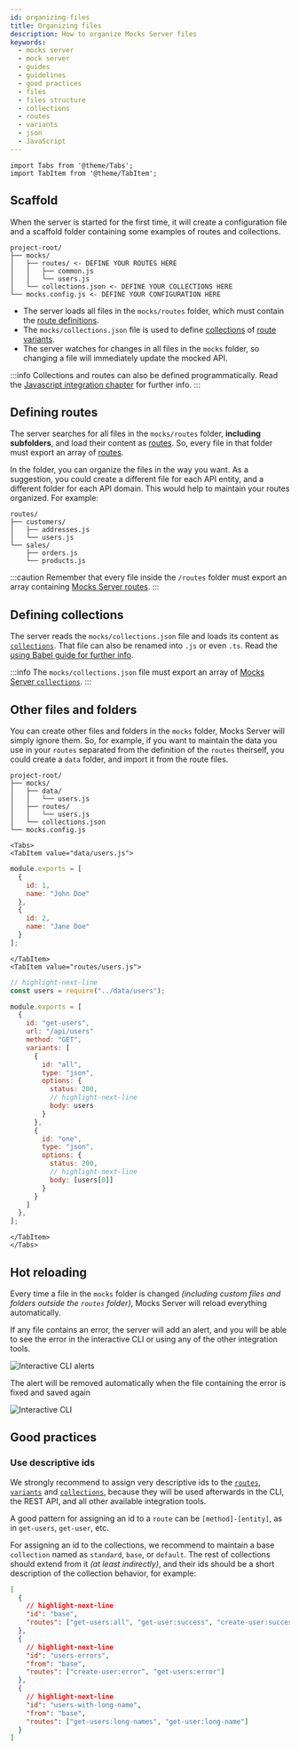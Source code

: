 ```yaml
---
id: organizing-files
title: Organizing files
description: How to organize Mocks Server files
keywords:
  - mocks server
  - mock server
  - guides
  - guidelines
  - good practices
  - files
  - files structure
  - collections
  - routes
  - variants
  - json
  - JavaScript
---
```


```mdx-code-block
import Tabs from '@theme/Tabs';
import TabItem from '@theme/TabItem';
```

## Scaffold

When the server is started for the first time, it will create a configuration file and a scaffold folder containing some examples of routes and collections.

```
project-root/
├── mocks/
│   ├── routes/ <- DEFINE YOUR ROUTES HERE
│   │   ├── common.js
│   │   └── users.js
│   └── collections.json <- DEFINE YOUR COLLECTIONS HERE
└── mocks.config.js <- DEFINE YOUR CONFIGURATION HERE
```

* The server loads all files in the `mocks/routes` folder, which must contain the [route definitions](../usage/routes.md).
* The `mocks/collections.json` file is used to define [collections](../usage/collections.md) of [route variants](../usage/variants.md).
* The server watches for changes in all files in the `mocks` folder, so changing a file will immediately update the mocked API.

:::info
Collections and routes can also be defined programmatically. Read the [Javascript integration chapter](../integrations/javascript.md) for further info.
:::


## Defining routes

The server searches for all files in the `mocks/routes` folder, __including subfolders__, and load their content as [routes](../usage/routes.md). So, every file in that folder must export an array of [routes](../usage/routes.md).

In the folder, you can organize the files in the way you want. As a suggestion, you could create a different file for each API entity, and a different folder for each API domain. This would help to maintain your routes organized. For example:

```
routes/
├── customers/
│   ├── addresses.js
│   └── users.js
└── sales/
    ├── orders.js
    └── products.js
```

:::caution
Remember that every file inside the `/routes` folder must export an array containing [Mocks Server routes](../usage/routes.md).
:::

## Defining collections

The server reads the `mocks/collections.json` file and loads its content as [`collections`](../usage/collections.md). That file can also be renamed into `.js` or even `.ts`. Read the [using Babel guide for further info](./using-babel.md).

:::info
The `mocks/collections.json` file must export an array of [Mocks Server `collections`](../usage/collections.md).
:::

## Other files and folders

You can create other files and folders in the `mocks` folder, Mocks Server will simply ignore them. So, for example, if you want to maintain the data you use in your `routes` separated from the definition of the `routes` theirself, you could create a `data` folder, and import it from the route files.

```
project-root/
├── mocks/
│   ├── data/
│   │   └── users.js
│   ├── routes/
│   │   └── users.js
│   └── collections.json
└── mocks.config.js
```

```mdx-code-block
<Tabs>
<TabItem value="data/users.js">
```

```js
module.exports = [
  {
    id: 1,
    name: "John Doe"
  },
  {
    id: 2,
    name: "Jane Doe"
  }
];
```

```mdx-code-block
</TabItem>
<TabItem value="routes/users.js">
```

```js
// highlight-next-line
const users = require("../data/users");

module.exports = [
  {
    id: "get-users",
    url: "/api/users"
    method: "GET",
    variants: [
      {
        id: "all",
        type: "json",
        options: {
          status: 200,
          // highlight-next-line
          body: users
        }
      },
      {
        id: "one",
        type: "json",
        options: {
          status: 200,
          // highlight-next-line
          body: [users[0]]
        }
      }
    ]
  },
];
```

```mdx-code-block
</TabItem>
</Tabs>
```

## Hot reloading

Every time a file in the `mocks` folder is changed _(including custom files and folders outside the `routes` folder)_, Mocks Server will reload everything automatically.

If any file contains an error, the server will add an alert, and you will be able to see the error in the interactive CLI or using any of the other integration tools.

![Interactive CLI alerts](../assets/inquirer-cli-alerts.png)

The alert will be removed automatically when the file containing the error is fixed and saved again

![Interactive CLI](../assets/inquirer-cli.gif)

## Good practices

### Use descriptive ids

We strongly recommend to assign very descriptive ids to the [`routes`](../usage/routes.md), [`variants`](../usage/variants.md) and [`collections`](../usage/collections.md), because they will be used afterwards in the CLI, the REST API, and all other available integration tools.

A good pattern for assigning an id to a `route` can be `[method]-[entity]`, as in `get-users`, `get-user`, etc.

For assigning an id to the collections, we recommend to maintain a base `collection` named as `standard`, `base`, or `default`. The rest of collections should extend from it _(at least indirectly)_, and their ids should be a short description of the collection behavior, for example:

```json
[
  {
    // highlight-next-line
    "id": "base",
    "routes": ["get-users:all", "get-user:success", "create-user:success"]
  },
  {
    // highlight-next-line
    "id": "users-errors",
    "from": "base",
    "routes": ["create-user:error", "get-users:error"]
  },
  {
    // highlight-next-line
    "id": "users-with-long-name",
    "from": "base",
    "routes": ["get-users:long-names", "get-user:long-name"]
  }
]
```

